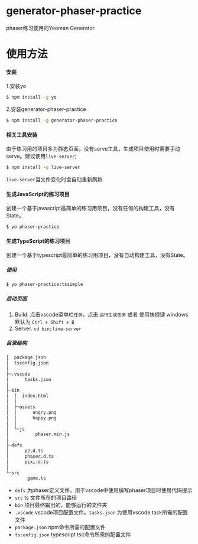 # generator-phaser-practice
phaser练习使用的Yeoman Generator

# 使用方法
#### 安装
1.安装yo
```bash
$ npm install -g yo
```
2.安装generator-phaser-practice
```bash
$ npm install -g generator-phaser-practice
```

#### 相关工具安装
由于练习用的项目多为静态页面，没有serve工具，生成项目使用时需要手动serve。建议使用```live-server```;
```bash
$ npm install -g live-server
```
```live-server```当文件变化时会自动重新刷新

#### 生成JavaScript的练习项目
创建一个基于javascript最简单的练习用项目，没有任何的构建工具，没有State。
```bash
$ yo phaser-practice
```

#### 生成TypeScript的练习项目
创建一个基于typescript最简单的练习用项目，没有自动构建工具，没有State。
##### 使用
```bash
$ yo phaser-practice:tssimple
```
##### 启动页面
1. Build. 点击vscode菜单栏`任务`，点击 `运行生成任务` 或者 使用快捷键 windows默认为 `Ctrl + Shift + B`
2. Server. `cd bin;live-server`

##### 目录结构
```bash
│  package.json
│  tsconfig.json
│
├─.vscode
│      tasks.json
│
├─bin
│  │  index.html
│  │
│  ├─assets
│  │      angry.png
│  │      happy.png
│  │
│  └─js
│          phaser.min.js
│
├─defs
│      p2.d.ts
│      phaser.d.ts
│      pixi.d.ts
│
└─src
        game.ts
```
* `defs` 为phaser定义文件，用于vscode中使用编写phaser项目时使用代码提示
* `src` ts 文件所在的项目路径
* `bin` 项目最终输出的，能够运行的文件夹
* `.vscode` vscode项目配置文件。`tasks.json` 为使用vscode task所需的配置文件
* `package.json` npm命令所需的配置文件
* `tsconfig.json` typescript tsc命令所需的配置文件


